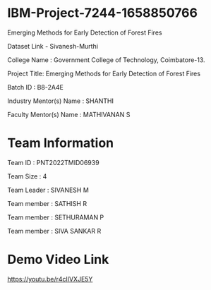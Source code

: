 # IBM-Project-7244-1658850766
Emerging Methods for Early Detection of Forest Fires

Dataset Link - Sivanesh-Murthi

College Name : Government College of Technology, Coimbatore-13.

Project Title: Emerging Methods for Early Detection of Forest Fires

Batch ID : B8-2A4E

Industry Mentor(s) Name : SHANTHI

Faculty Mentor(s) Name : MATHIVANAN S

# Team Information

Team ID : PNT2022TMID06939

Team Size : 4

Team Leader : SIVANESH M

Team member : SATHISH R

Team member : SETHURAMAN P

Team member : SIVA SANKAR R

# Demo Video Link

https://youtu.be/r4clIVXJE5Y

